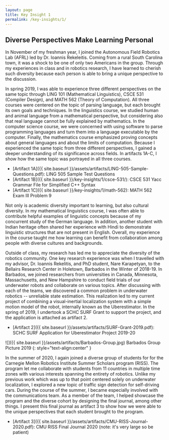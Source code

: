 ```yaml
---
layout: page
title: Key Insight 1
permalink: /key-insights/1/
---
```


## Diverse Perspectives Make Learning Personal

In November of my freshman year, I joined the Autonomous Field Robotics Lab (AFRL) led by Dr. Ioannis Rekeleitis.
Coming from a rural South Carolina town, it was a shock to be one of only two Americans in the group.
Through my experiences in class and in robotics research, I have learned to cherish such diversity because each person is able to bring a unique perspective to the discussion.

In spring 2019, I was able to experience three different perspectives on the same topic through LING 101 (Mathematical Linguistics), CSCE 531 (Compiler Design), and MATH 562 (Theory of Computation).
All three courses were centered on the topic of parsing language, but each brought its own goals and techniques.
In the linguistics course, we studied human and animal language from a mathematical perspective, but considering also that real language cannot be fully explained by mathematics.
In the computer science course, we were concerned with using software to parse programming languages and turn them into a language executable by the computer.
Finally, the mathematics course emphasized proving concepts about general languages and about the limits of computation.
Because I experienced the same topic from three different perspectives, I gained a deeper understanding of its significance across fields.
In artifacts 1A-C, I show how the same topic was portrayed in all three courses.

* [Artifact 1A]({{ site.baseurl }}/assets/artifacts/LING-505-Sample-Questions.pdf):
LING 505 Sample Test Questions
* [Artifact 1B]({{ site.baseurl }}/key-insights/1/csce-531/):
CSCE 531 Yacc Grammar File for Simplified C++ Syntax
* [Artifact 1C]({{ site.baseurl }}/key-insights/1/math-562):
MATH 562 Exam III Problem 9

Not only is academic diversity important to learning, but also cultural diversity.
In my mathematical linguistics course, I was often able to contribute helpful examples of linguistic concepts because of my concurrent study of the German language.
In addition, another student with Indian heritage often shared her experience with Hindi to demonstrate linguistic structures that are not present in English.
Overall, my experience in the course taught me how learning can benefit from collaboration among people with diverse cultures and backgrounds.

Outside of class, my research has led me to appreciate the diversity of the robotics community.
One key research experience was when I travelled with my advisor, Dr. Ioannis Rekelitis, and PhD student, Nare Karapetyan, to the Bellairs Research Center in Holetown, Barbados in the Winter of 2018-19.
In Barbados, we joined researchers from universities in Canada, Minnesota, Massachusetts, and New Hampshire to conduct field trials of our underwater robots and collaborate on various topics.
After discussing with each of the teams, we discovered a common problem in underwater robotics -- unreliable state estimation.
This realization led to my current project of combining a visual-inertial localization system with a simple motion model of the robot, internally known as the Uberestimator.
In the spring of 2019, I undertook a SCHC SURF Grant to support the project, and the application is attached as artifact 2.

* [Artifact 2]({{ site.baseurl }}/assets/artifacts/SURF-Grant-2019.pdf):
SCHC SURF Application for Uberestimator Project 2019-20

![]({{ site.baseurl }}/assets/artifacts/Barbados-Group.jpg)
Barbados Group Picture 2019
{: style="text-align:center" }

In the summer of 2020, I again joined a diverse group of students for for the Carnegie Mellon Robotics Institute Summer Scholars program (RISS).
The program let me collaborate with students from 11 countries in multiple time zones with various interests spanning the entirety of robotics.
Unlike my previous work which was up to that point centered solely on underwater localization, I explored a new topic of traffic sign detection for self-driving cars.
During the course of the summer, I became especially involved with the communications team.
As a member of the team, I helped showcase the program and the diverse cohort by designing the final journal, among other things.
I present this final journal as artifact 3 to show how we were able to the unique perspectives that each student brought to the program.

* [Artifact 3]({{ site.baseurl }}/assets/artifacts/CMU-RISS-Journal-2020.pdf):
CMU RISS Final Journal 2020 (note: it's very large so be patient)